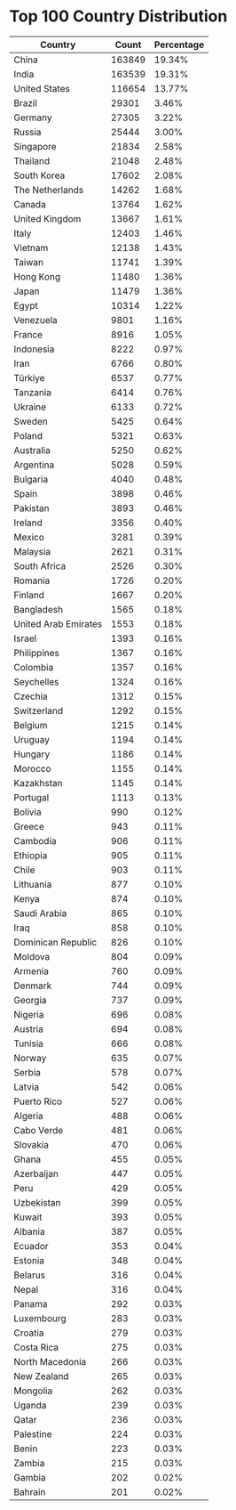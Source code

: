 # Top 100 Country Distribution
| Country | Count | Percentage |
|----|----|----|
| China | 163849 | 19.34% |
| India | 163539 | 19.31% |
| United States | 116654 | 13.77% |
| Brazil | 29301 | 3.46% |
| Germany | 27305 | 3.22% |
| Russia | 25444 | 3.00% |
| Singapore | 21834 | 2.58% |
| Thailand | 21048 | 2.48% |
| South Korea | 17602 | 2.08% |
| The Netherlands | 14262 | 1.68% |
| Canada | 13764 | 1.62% |
| United Kingdom | 13667 | 1.61% |
| Italy | 12403 | 1.46% |
| Vietnam | 12138 | 1.43% |
| Taiwan | 11741 | 1.39% |
| Hong Kong | 11480 | 1.36% |
| Japan | 11479 | 1.36% |
| Egypt | 10314 | 1.22% |
| Venezuela | 9801 | 1.16% |
| France | 8916 | 1.05% |
| Indonesia | 8222 | 0.97% |
| Iran | 6766 | 0.80% |
| Türkiye | 6537 | 0.77% |
| Tanzania | 6414 | 0.76% |
| Ukraine | 6133 | 0.72% |
| Sweden | 5425 | 0.64% |
| Poland | 5321 | 0.63% |
| Australia | 5250 | 0.62% |
| Argentina | 5028 | 0.59% |
| Bulgaria | 4040 | 0.48% |
| Spain | 3898 | 0.46% |
| Pakistan | 3893 | 0.46% |
| Ireland | 3356 | 0.40% |
| Mexico | 3281 | 0.39% |
| Malaysia | 2621 | 0.31% |
| South Africa | 2526 | 0.30% |
| Romania | 1726 | 0.20% |
| Finland | 1667 | 0.20% |
| Bangladesh | 1565 | 0.18% |
| United Arab Emirates | 1553 | 0.18% |
| Israel | 1393 | 0.16% |
| Philippines | 1367 | 0.16% |
| Colombia | 1357 | 0.16% |
| Seychelles | 1324 | 0.16% |
| Czechia | 1312 | 0.15% |
| Switzerland | 1292 | 0.15% |
| Belgium | 1215 | 0.14% |
| Uruguay | 1194 | 0.14% |
| Hungary | 1186 | 0.14% |
| Morocco | 1155 | 0.14% |
| Kazakhstan | 1145 | 0.14% |
| Portugal | 1113 | 0.13% |
| Bolivia | 990 | 0.12% |
| Greece | 943 | 0.11% |
| Cambodia | 906 | 0.11% |
| Ethiopia | 905 | 0.11% |
| Chile | 903 | 0.11% |
| Lithuania | 877 | 0.10% |
| Kenya | 874 | 0.10% |
| Saudi Arabia | 865 | 0.10% |
| Iraq | 858 | 0.10% |
| Dominican Republic | 826 | 0.10% |
| Moldova | 804 | 0.09% |
| Armenia | 760 | 0.09% |
| Denmark | 744 | 0.09% |
| Georgia | 737 | 0.09% |
| Nigeria | 696 | 0.08% |
| Austria | 694 | 0.08% |
| Tunisia | 666 | 0.08% |
| Norway | 635 | 0.07% |
| Serbia | 578 | 0.07% |
| Latvia | 542 | 0.06% |
| Puerto Rico | 527 | 0.06% |
| Algeria | 488 | 0.06% |
| Cabo Verde | 481 | 0.06% |
| Slovakia | 470 | 0.06% |
| Ghana | 455 | 0.05% |
| Azerbaijan | 447 | 0.05% |
| Peru | 429 | 0.05% |
| Uzbekistan | 399 | 0.05% |
| Kuwait | 393 | 0.05% |
| Albania | 387 | 0.05% |
| Ecuador | 353 | 0.04% |
| Estonia | 348 | 0.04% |
| Belarus | 316 | 0.04% |
| Nepal | 316 | 0.04% |
| Panama | 292 | 0.03% |
| Luxembourg | 283 | 0.03% |
| Croatia | 279 | 0.03% |
| Costa Rica | 275 | 0.03% |
| North Macedonia | 266 | 0.03% |
| New Zealand | 265 | 0.03% |
| Mongolia | 262 | 0.03% |
| Uganda | 239 | 0.03% |
| Qatar | 236 | 0.03% |
| Palestine | 224 | 0.03% |
| Benin | 223 | 0.03% |
| Zambia | 215 | 0.03% |
| Gambia | 202 | 0.02% |
| Bahrain | 201 | 0.02% |
